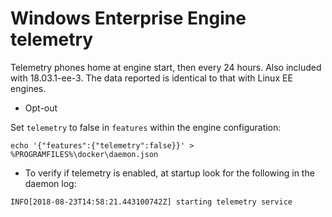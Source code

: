# Windows Enterprise Engine telemetry

Telemetry phones home at engine start, then every 24 hours. Also included with 18.03.1-ee-3. The data reported is identical to that with Linux EE engines.

* Opt-out

Set `telemetry` to false in `features` within the engine configuration:

`echo '{"features":{"telemetry":false}}' > %PROGRAMFILES%\docker\daemon.json`

* To verify if telemetry is enabled, at startup look for the following in the daemon log:

`INFO[2018-08-23T14:58:21.443100742Z] starting telemetry service`
